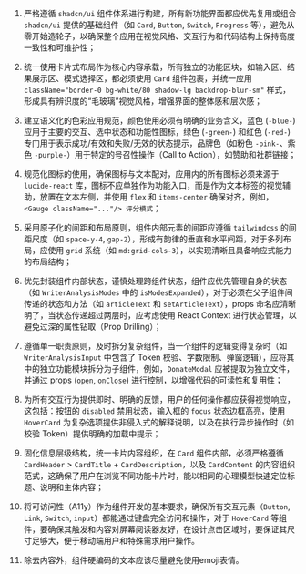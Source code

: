 1. 严格遵循 `shadcn/ui` 组件体系进行构建，所有新功能界面都应优先复用或组合 `shadcn/ui` 提供的基础组件（如 `Card`, `Button`, `Switch`, `Progress` 等），避免从零开始造轮子，以确保整个应用在视觉风格、交互行为和代码结构上保持高度一致性和可维护性；

2. 统一使用卡片式布局作为核心内容承载，所有独立的功能区块，如输入区、结果展示区、模式选择区，都必须使用 `Card` 组件包裹，并统一应用 `className="border-0 bg-white/80 shadow-lg backdrop-blur-sm"` 样式，形成具有辨识度的“毛玻璃”视觉风格，增强界面的整体感和层次感；

3. 建立语义化的色彩应用规范，颜色使用必须有明确的业务含义，蓝色 (`-blue-`) 应用于主要的交互、选中状态和功能性图标，绿色 (`-green-`) 和红色 (`-red-`) 专门用于表示成功/有效和失败/无效的状态提示，品牌色（如粉色 `-pink-`、紫色 `-purple-`）用于特定的号召性操作（Call to Action），如赞助和社群链接；

4. 规范化图标的使用，确保图标与文本配对，应用内的所有图标必须来源于 `lucide-react` 库，图标不应单独作为功能入口，而是作为文本标签的视觉辅助，放置在文本左侧，并使用 `flex` 和 `items-center` 确保对齐，例如，`<Gauge className="..."/> 评分模式`；

5. 采用原子化的间距和布局原则，组件内部元素的间距应遵循 `tailwindcss` 的间距尺度（如 `space-y-4`, `gap-2`），形成有韵律的垂直和水平间距，对于多列布局，应使用 `grid` 系统（如 `md:grid-cols-3`），以实现清晰且具备响应式能力的布局结构；

6. 优先封装组件内部状态，谨慎处理跨组件状态，组件应优先管理自身的状态（如 `WriterAnalysisModes` 中的 `isModesExpanded`），对于必须在父子组件间传递的状态和方法（如 `articleText` 和 `setArticleText`），props 命名应清晰明了，当状态传递超过两层时，应考虑使用 React Context 进行状态管理，以避免过深的属性钻取（Prop Drilling）；

7. 遵循单一职责原则，及时拆分复杂组件，当一个组件的逻辑变得复杂时（如 `WriterAnalysisInput` 中包含了 Token 校验、字数限制、弹窗逻辑），应将其中的独立功能模块拆分为子组件，例如，`DonateModal` 应被提取为独立文件，并通过 props (`open`, `onClose`) 进行控制，以增强代码的可读性和复用性；

8. 为所有交互行为提供即时、明确的反馈，用户的任何操作都应获得视觉响应，这包括：按钮的 `disabled` 禁用状态，输入框的 `focus` 状态边框高亮，使用 `HoverCard` 为复杂选项提供非侵入式的解释说明，以及在执行异步操作时（如校验 Token）提供明确的加载中提示；

9. 固化信息层级结构，统一卡片内容组织，在 `Card` 组件内部，必须严格遵循 `CardHeader` > `CardTitle` + `CardDescription`，以及 `CardContent` 的内容组织范式，这确保了用户在浏览不同功能卡片时，能以相同的心理模型快速定位标题、说明和主体内容；

10. 将可访问性（A11y）作为组件开发的基本要求，确保所有交互元素（`Button`, `Link`, `Switch`, `input`）都能通过键盘完全访问和操作，对于 `HoverCard` 等组件，要确保其触发和内容对屏幕阅读器友好，在设计点击区域时，要保证其尺寸足够大，便于移动端用户和特殊需求用户操作。

11. 除去内容外，组件硬编码的文本应该尽量避免使用emoji表情。